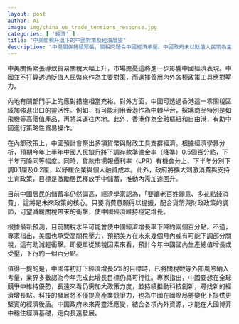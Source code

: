 ```yaml
---
layout: post
author: AI
image: img/china_us_trade_tensions_response.jpg
categories: [ '經濟' ]
title: "中美關稅升溫下的中國對策及經濟展望"
description: "中美關係持續緊張，關稅問題令中國經濟承壓。中國政府未以貶值人民幣為主手段，而是結合集外貿易靈活化、下調貨幣政策、擴大內需刺激與扶持科技創新作為應對。專家認為今年5%增長目標可望達成，穩定中尋找長遠突破。"
---
```

中美關係緊張導致貿易關稅大幅上升，市場擔憂這將進一步影響中國經濟表現。中國並不打算透過貶值人民幣來作為主要對策，而選擇善用內外各種政策工具應對壓力。

內地有關部門手上的應對措施相當充裕。對外方面，中國可透過香港這一零關稅區域加強進出口的靈活性。例如，有可能利用香港作為中轉平台，採購商品特別是如飛機等高價值產品，再將其運往內地。此外，香港作為金融樞紐和自由港，有助中國進行策略性貿易操作。

在內部政策上，中國預計會祭出多項貨幣與財政工具支撐經濟。根據經濟學界分析，預期今年上半年中國人民銀行將下調存款準備金率（降準）0.5個百分點，下半年再降同等幅度。同時，貸款市場報價利率（LPR）有機會分上、下半年分別下調0.1厘及0.2厘，以紓緩企業與個人融資成本。此外，政府將擴大刺激消費與支持生育政策，目標是激勵居民釋放手中儲蓄，推動內需加速回升。

目前中國居民的儲蓄率仍然偏高，經濟學家認為，「要讓老百姓願意、多花點錢消費」，這將是未來政策的核心。只要消費意願得以提振，配合貨幣與財政政策的調節，可望減緩關稅帶來的衝擊，使中國經濟維持穩定增長。

根據最新預測，目前關稅水平可能會使中國經濟增長率下降約兩個百分點。不過，專家指出，美國也承受高關稅壓力，預期美方在未來幾個月內或有可能下調部分關稅，這有助減輕衝擊。即便單從關稅因素來看，預計今年中國國內生產總值增長或受壓，下行約一個百分點。

值得一提的是，中國年初訂下經濟增長5%的目標時，已將關稅戰等外部風險納入考量，業界多數認為今年完成此增長目標仍具可行性。專家指出，中國要想在全球競爭中維持優勢，長遠來看仍需加大政策力度，並持續推動科技創新，尋找新的經濟增長點。科技的發展將不僅提高產業競爭力，也為中國在國際局勢變化下提供更堅實的經濟後盾。中国政府未來需靈活應變，結合各項內外資源，才能在大國博弈中穩住經濟基礎，走向長遠發展。
